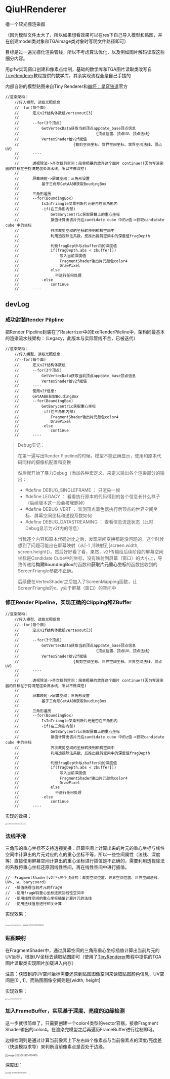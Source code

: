 # QiuHRenderer
撸一个软光栅渲染器

（因为模型文件太大了，所以如果想看效果可以在res下自己导入模型和贴图，并在创建model类对象和TGAimage类对象时写明文件路径即可）

目标是过一遍光栅化渲染管线，所以不考虑算法优化，以及例如图片解码读取这些细分内容。

用glfw实现窗口创建和像素点绘制，基础的数学库和TGA图片读取类改写自[TinyRenderer](https://github.com/ssloy/tinyrenderer)教程提供的数学库，其余实现流程全是自己手搓的

内部自带的模型贴图来自Tiny Renderer和[崩坏：星穹铁道](https://www.aplaybox.com/u/516827875)官方



```伪代码
//渲染架构：
	//传入模型、读取光照信息
	//--for(每个面)
	//		定义v2f结构体数组vertexout[3]
	//		
	//		--for(3个顶点)
	//			GetVertexData获取当前顶点appdate_base顶点信息
	//									{顶点位置、顶点UV、顶点法线}
	//			VertexShader给v2f赋值
	//						  {裁剪空间坐标、世界空间坐标、世界空间法线、顶点UV}
	//		----
	//		
	//		透视除法->齐次裁剪空间：简单粗暴的放弃这个面片 continue!(因为写渲染器的目标在于捋清楚渲染流水线，所以不做深挖)
	// 
	//		屏幕映射->屏幕空间：三角形设置
	//			基于三角形GetAABB获取BoudingBox
	// 
	//		三角形遍历
	//		--for(BoundingBox)
	//			IsInTriangle叉乘判断片元是否在三角形内
	//			-if(在三角形内部)
	//				GetBarycentric获取屏幕上的重心坐标
	//				插值计算出该片元在candidate cube 中的z值->获取candidate cube 中的坐标
	//				齐次裁剪空间的坐标转换到相机空间中
	//				利用透视除法系数，反推出裁剪空间中的深度值fragDepth
	// 
	//				判断fragDepth与zbuffer内的深度值
	//				if(fragDepth.abs < zbuffer[])
	//					写入当前深度值
	//					FragmentShader输出片元颜色color4
	//					DrawPixel
	//				else
	//				  不进行任何处理
	//			-else
	//				continue
	//		----
```



## devLog

### 成功封装Render Pilpline

把Render Pipeline封装在了Rasterrizer中的ExeRenderPileline中，架构同最基本的渲染流水线架构：（Legacy，此版本与实际管线不合，已被迭代）

```伪代码
//渲染架构：
	//传入模型、读取光照信息
	//--for(每个面)
	//		定义v2f结构体数组
	//		--for(3个顶点)
	//			GetVertexData获取当前顶点appdate_base顶点信息
	//			VertexShader给v2f赋值
	//		----
	//		使用v2f信息:
	//		GetAABB获取BoudingBox
	//		--for(BoundingBox)
	//			GetBarycentric获取重心坐标
	//			-if(在三角形内部)
	//				FragmentShader输出片元颜色color4
	//				DrawPixel
	//			-else
	//				continue
	//		----
```

> Debug实记：
>
> 在第一遍写出Render Pipeline的时候，模型不能正确显示，使用和原本代码同样的摄像机配置和变换
>
> 然后就开始了暴力Debug（添加各种宏定义，来定义输出各个渲染部分的输出：
>
> - #define DEBUG_SINGLEFRAME ： 只渲染一帧
> - #define LEGACY ： 看看执行原本的代码得到的各个信息长什么样子（后续版本这一段会被我删掉）
> - #define DEBUG_VERT ： 监测顶点着色器执行后顶点的世界空间坐标、屏幕空间坐标和透视系数如何
> - #define DEBUG_DATASTREAMING ： 查看信息流送状态（此时Debug显示为v2f内的信息）
>
> 当我逐个内容和原本代码对比之后，发现空间变换都是没问题的，这个时候想到了问题可能出在屏幕映射（从[-1 ,1]映射到[screen.width, screen.height]）。然后好好看了看，果然，v2f传输给后续阶段的屏幕空间坐标是Candidate Cube中的坐标，没有映射到屏幕（窗口）的大小上，导致传递给**构建BoundingBox**的函数和**获取片元重心坐标**的函数接收到的ScreenTriangle参数不正确。
>
> 后续便在VertexShader之后加入了ScreenMapping函数，让ScreenTriangle的x、y处于屏幕（窗口）的空间中



### 修正Render Pipeline，实现正确的Clipping和ZBuffer

```伪代码
//渲染架构：
	//传入模型、读取光照信息
	//--for(每个面)
	//		定义v2f结构体数组vertexout[3]
	//		
	//		--for(3个顶点)
	//			GetVertexData获取当前顶点appdate_base顶点信息
	//									{顶点位置、顶点UV、顶点法线}
	//			VertexShader给v2f赋值
	//						  {裁剪空间坐标、世界空间坐标、世界空间法线、顶点UV}
	//		----
	//		
	//		透视除法->齐次裁剪空间：简单粗暴的放弃这个面片 continue!(因为写渲染器的目标在于捋清楚渲染流水线，所以不做深挖)
	// 
	//		屏幕映射->屏幕空间：三角形设置
	//			基于三角形GetAABB获取BoudingBox
	// 
	//		三角形遍历
	//		--for(BoundingBox)
	//			IsInTriangle叉乘判断片元是否在三角形内
	//			-if(在三角形内部)
	//				GetBarycentric获取屏幕上的重心坐标
	//				插值计算出该片元在candidate cube 中的z值->获取candidate cube 中的坐标
	//				齐次裁剪空间的坐标转换到相机空间中
	//				利用透视除法系数，反推出裁剪空间中的深度值fragDepth
	// 
	//				判断fragDepth与zbuffer内的深度值
	//				if(fragDepth.abs < zbuffer[])
	//					写入当前深度值
	//					FragmentShader输出片元颜色color4
	//					DrawPixel
	//				else
	//				  不进行任何处理
	//			-else
	//				continue
	//		----
```

实现的效果：

<img src="README.assets/0ebf98bb616eb829efd0f3e38aad3c4.png" alt="0ebf98bb616eb829efd0f3e38aad3c4" style="zoom: 25%;" />



### 法线平滑

三角形的重心坐标不支持透视变换：屏幕空间上计算出来的片元的重心坐标与线性空间中计算出的片元对应的点的重心坐标不等，所以一些空间属性（法线、深度等）直接使用屏幕空间计算出的重心坐标进行插值是不正确的，需要利用透视除法的系数将重心坐标还原回线性空间，再在线性空间中进行插值。

```伪代码
//--FragmentShader(v2f*<三个顶点的：裁剪空间位置、世界空间位置、世界空间法线、UV>, w, barycoord)
//  -插值获得当前片元的fragW
//  -使用fragW将重心坐标还原回线性空间中
//	-使用线性空间的重心坐标插值计算片元的法线
// 	-使用法线信息进行相关计算
```

实现效果：

<img src="README.assets/image-20230429101202407.png" alt="image-20230429101202407" style="zoom:25%;" />

<img src="README.assets/image-20230429135916422.png" alt="image-20230429135916422" style="zoom: 33%;" />



### 贴图映射

在FragmentShader中，通过屏幕空间的三角形重心坐标插值计算出当前片元的UV坐标，根据UV坐标去读取贴图即可（使用了[TinyRenderer](https://github.com/ssloy/tinyrenderer)教程中提供的TGA图片读取类实现图片加载进入内存）

注意：获取到的UV空间坐标需要还原到贴图图像空间来读取贴图颜色信息，UV空间是[0 , 1]，而贴图图像空间则是[width, height]

实现效果：

<img src="README.assets/image-20230429100827428.png" alt="image-20230429100827428" style="zoom: 25%;" />



### 加入FrameBuffer，实现基于深度、亮度的边缘检测

这一步就很简单了，只需要创建一个color4类型的vector容器，接收Fragment Shader输出的color4。在渲染完模型之后再遍历FrameBuffer进行绘制即可。

边缘检测则是通过计算当前像素上下左右四个像素点与当前像素点的深度/亮度差（快速模拟求导）来判断当前像素点是否处于边缘。

<img src="README.assets/image-20230429134704415.png" alt="image-20230429134704415" style="zoom: 50%;" />

深度图：

<img src="README.assets/image-20230429141026025.png" alt="image-20230429141026025" style="zoom:33%;" />
